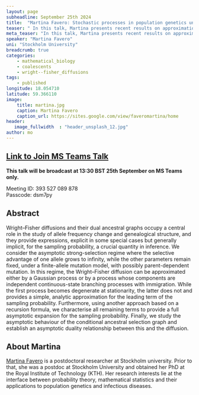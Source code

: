 ```yaml
---
layout: page
subheadline: September 25th 2024
title:  "Martina Favero: Stochastic processes in population genetics under strong selection"
teaser: " In this talk, Martina presents recent results on approximations of Wright--Fisher diffusions in the strong selection regime."
meta_teaser: "In this talk, Martina presents recent results on approximations of Wright--Fisher diffusions in the strong selection regime."
speaker: "Martina Favero"
uni: "Stockholm University"
breadcrumb: true 
categories:
    - mathematical_biology
    - coalescents 
    - wright--fisher_diffusions
tags:
    - published
longitude: 18.054710
latitude: 59.366110 
image:
    title: martina.jpg 
    caption: Martina Favero 
    caption_url: https://sites.google.com/view/faveromartina/home
header:
   image_fullwidth  : "header_unsplash_12.jpg"
author: mo
---
```


## [Link to Join MS Teams Talk](https://teams.microsoft.com/l/meetup-join/19%3ameeting_N2Q2NGY2NDEtYWVmNS00NzE3LWI0ZWMtMWFiZmE3NGM2MTc3%40thread.v2/0?context=%7b%22Tid%22%3a%22377e3d22-4ea1-422d-b0ad-8fcc89406b9e%22%2c%22Oid%22%3a%2243af9e94-a882-4d59-8a92-d00c8899065e%22%7d)

**This talk will be broadcast at 13:30 BST 25th September on MS Teams only.**

Meeting ID: 393 527 089 878 \
Passcode: dsm7py


## Abstract
Wright–Fisher diffusions and their dual ancestral graphs occupy a central role in the study of allele frequency change and genealogical structure, and they provide expressions, explicit in some special cases but generally implicit, for the sampling probability, a crucial quantity in inference. We consider the asymptotic strong-selection regime where the selective advantage of one allele grows to infinity, while the other parameters remain fixed, under a finite-allele mutation model, with possibly parent-dependent mutation. In this regime, the Wright–Fisher diffusion can be approximated either by a Gaussian process or by a process whose components are independent continuous-state branching processes with immigration. While the first process becomes degenerate at stationarity, the latter does not and provides a simple, analytic approximation for the leading term of the sampling probability. Furthermore, using another approach based on a recursion formula, we characterise all remaining terms to provide a full asymptotic expansion for the sampling probability. Finally, we study the asymptotic behaviour of the conditional ancestral selection graph and establish an asymptotic duality relationship between this and the diffusion.

## About Martina  

[Martina Favero](https://sites.google.com/view/faveromartina/home) is a postdoctoral researcher at Stockholm university. Prior to that, she was a postdoc at Stockholm University and obtained her PhD at the Royal Institute of Technology (KTH). Her research interests lie at the interface between probability theory, mathematical statistics and their applications to population genetics and infectious diseases.

